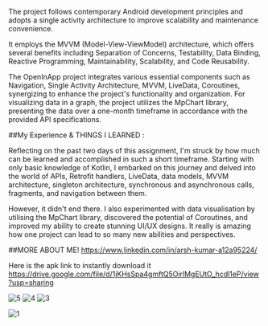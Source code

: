 The project follows contemporary Android development principles and adopts a single activity architecture to improve scalability and maintenance convenience.

It employs the MVVM (Model-View-ViewModel) architecture, which offers several benefits including Separation of Concerns, Testability, Data Binding, Reactive Programming, Maintainability, Scalability, and Code Reusability.

The OpenInApp project integrates various essential components such as Navigation, Single Activity Architecture, MVVM, LiveData, Coroutines, synergizing to enhance the project's functionality and organization.
For visualizing data in a graph, the project utilizes the MpChart library, presenting the data over a one-month timeframe in accordance with the provided API specifications.

##My Experience & THINGS I LEARNED :

Reflecting on the past two days of this assignment, I'm struck by how much can be learned and accomplished in such a short timeframe. Starting with only basic knowledge of Kotlin, I embarked on this journey and delved into the world of APIs, Retrofit handlers, LiveData, data models, MVVM architecture, singleton architecture, synchronous and asynchronous calls, fragments, and navigation between them.

However, it didn't end there. I also experimented with data visualisation by utilising the MpChart library, discovered the potential of Coroutines, and improved my ability to create stunning UI/UX designs.
It really is amazing how one project can lead to so many new abilities and perspectives.

##MORE ABOUT ME!
https://www.linkedin.com/in/arsh-kumar-a12a95224/

Here is the apk link to instantly download it https://drive.google.com/file/d/1jKHsSpa4gmftQ5OirlMgEUtO_hcdl1eP/view?usp=sharing

![5](https://github.com/arsh-kum04/OpenInAppAssignment/assets/106028200/a5cede5d-4603-4a35-801a-fc37b9ab6a2f)
![4](https://github.com/arsh-kum04/OpenInAppAssignment/assets/106028200/c69e5b61-1f41-4fd6-a32c-f3c880fe37ce)
![3](https://github.com/arsh-kum04/OpenInAppAssignment/assets/106028200/0a00b17a-af20-48c0-b248-7ab4fb0d3650)

![1](https://github.com/arsh-kum04/OpenInAppAssignment/assets/106028200/95820d4d-53b0-4471-a4e0-e2e1e715eeb5)
